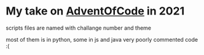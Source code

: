 
# My take on [AdventOfCode](https://adventofcode.com/2021) in 2021  

scripts files are named with challange number and theme    

most of them is in python, some in js and java
very poorly commented code :( 
